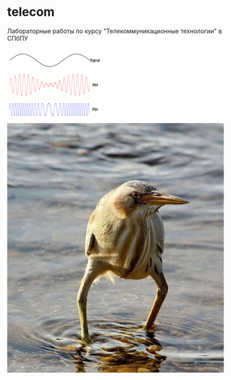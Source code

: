 # telecom
Лабораторные работы по курсу "Телекоммуникационные технологии" в СПбПУ


<img src="001.gif">
<img src="000.jpg">
